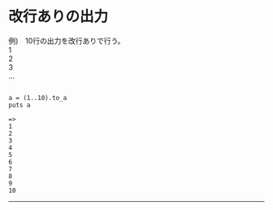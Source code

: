 # 改行ありの出力
例)　10行の出力を改行ありで行う。  
1  
2  
3  
...
~~~

a = (1..10).to_a
puts a

=>
1
2
3
4
5
6
7
8
9
10
~~~
***
